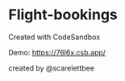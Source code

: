# Flight-bookings
Created with CodeSandbox


Demo: https://76l6x.csb.app/


created by @scarelettbee
